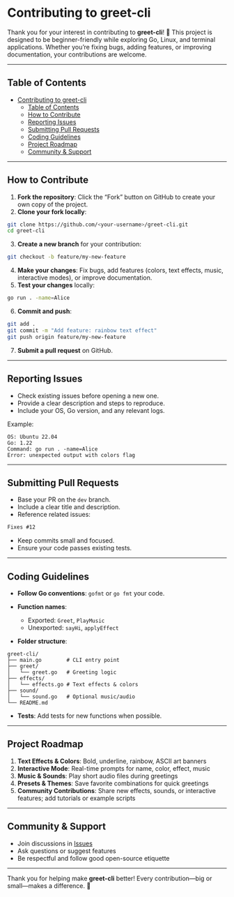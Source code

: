 # Contributing to greet-cli

Thank you for your interest in contributing to **greet-cli**! 🚀 This project is designed to be beginner-friendly while exploring Go, Linux, and terminal applications. Whether you’re fixing bugs, adding features, or improving documentation, your contributions are welcome.

---

## Table of Contents

- [Contributing to greet-cli](#contributing-to-greet-cli)
  - [Table of Contents](#table-of-contents)
  - [How to Contribute](#how-to-contribute)
  - [Reporting Issues](#reporting-issues)
  - [Submitting Pull Requests](#submitting-pull-requests)
  - [Coding Guidelines](#coding-guidelines)
  - [Project Roadmap](#project-roadmap)
  - [Community \& Support](#community--support)

---

## How to Contribute

1. **Fork the repository**: Click the “Fork” button on GitHub to create your own copy of the project.
2. **Clone your fork locally**:

```bash
git clone https://github.com/<your-username>/greet-cli.git
cd greet-cli
```

3. **Create a new branch** for your contribution:

```bash
git checkout -b feature/my-new-feature
```

4. **Make your changes**: Fix bugs, add features (colors, text effects, music, interactive modes), or improve documentation.
5. **Test your changes** locally:

```bash
go run . -name=Alice
```

6. **Commit and push**:

```bash
git add .
git commit -m "Add feature: rainbow text effect"
git push origin feature/my-new-feature
```

7. **Submit a pull request** on GitHub.

---

## Reporting Issues

-   Check existing issues before opening a new one.
-   Provide a clear description and steps to reproduce.
-   Include your OS, Go version, and any relevant logs.

Example:

```
OS: Ubuntu 22.04
Go: 1.22
Command: go run . -name=Alice
Error: unexpected output with colors flag
```

---

## Submitting Pull Requests

-   Base your PR on the `dev` branch.
-   Include a clear title and description.
-   Reference related issues:

```markdown
Fixes #12
```

-   Keep commits small and focused.
-   Ensure your code passes existing tests.

---

## Coding Guidelines

-   **Follow Go conventions**: `gofmt` or `go fmt` your code.
-   **Function names**:

    -   Exported: `Greet`, `PlayMusic`
    -   Unexported: `sayHi`, `applyEffect`

-   **Folder structure**:

```
greet-cli/
├── main.go        # CLI entry point
├── greet/
│   └── greet.go   # Greeting logic
├── effects/
│   └── effects.go # Text effects & colors
├── sound/
│   └── sound.go   # Optional music/audio
└── README.md
```

-   **Tests**: Add tests for new functions when possible.

---

## Project Roadmap

1. **Text Effects & Colors**: Bold, underline, rainbow, ASCII art banners
2. **Interactive Mode**: Real-time prompts for name, color, effect, music
3. **Music & Sounds**: Play short audio files during greetings
4. **Presets & Themes**: Save favorite combinations for quick greetings
5. **Community Contributions**: Share new effects, sounds, or interactive features; add tutorials or example scripts

---

## Community & Support

-   Join discussions in [Issues](https://github.com/CGAJAY/greet-cli/issues)
-   Ask questions or suggest features
-   Be respectful and follow good open-source etiquette

---

Thank you for helping make **greet-cli** better! Every contribution—big or small—makes a difference. 💙
